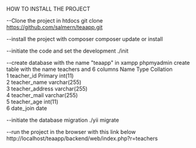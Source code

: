 
HOW TO INSTALL THE PROJECT

--Clone the project in htdocs
    git clone https://github.com/salmern/teaapp.git

--install the project with composer 
   composer update or install

--initiate the code and set the development
    ./init

--create database with the name "teaapp" in xampp phpmyadmin
    create table with the name teachers and 6 columns
    Name    Type    Collation       
    1   teacher_id Primary int(11)          
    2   teacher_name    varchar(255)    
    3   teacher_address varchar(255)    
    4   teacher_mail    varchar(255)    
    5   teacher_age int(11)     
    6   date_join   date    


--initiate the database migration
    ./yii migrate

--run the project in the browser with this link below
    http://localhost/teaapp/backend/web/index.php?r=teachers

